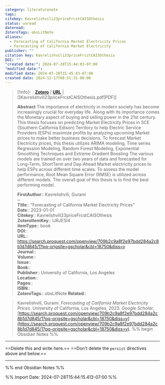 ```yaml
---
category: literaturenote
tags: 
citekey: Kavrelishvili23priceFrcstCAISOthesis
status: unread
dateread: 
ZoteroTags: obsLitNote
aliases:
  - Forecasting of California Market Electricity Prices
  - Forecasting of California Market Electricity
publisher: ""
citation key: Kavrelishvili23priceFrcstCAISOthesis
DOI: ""
"created date:": 2024-07-28T15:44:03-07:00
"modified date:": 
modified date: 2024-07-28T15:45:43-07:00
created date: 2024-12-17T08:51:31-08:00
---
```


> [!info]- : [**Zotero**](zotero://select/library/items/IJRJESI4)   | [**URL**](https://search.proquest.com/openview/709b2c9a8f2e97bdd284a2c8b1d7d845/1?pq-origsite=gscholar&cbl=18750&diss=y) | [[Kavrelishvili23priceFrcstCAISOthesis.pdf|PDF]]
>
> 
> **Abstract**
> The importance of electricity in modern society has become increasingly crucial for everyday life. Along with its importance comes the Monetary aspect of buying and selling power in the 21st century. This thesis focuses on predicting Market Electricity Prices in SCE (Southern California Edison) Territory to help Electric Service Providers (ESPs) maximize profits by analyzing upcoming Market prices to make better business decisions. To forecast Market Electricity prices, this thesis utilizes ARIMA modeling, Time series Regression Modeling, Random Forest Modeling, Exponential Smoothing Techniques and Extreme Gradient Boosting The various models are trained on over two years of data and forecasted for Long-Term, ShortTerm and Day-Ahead Market electricity prices to help ESPs across different time scales. To assess the model performance, Root Mean Square Error (RMSE) is utilized across different models. The overall goal of this thesis is to find the best performing model.
> 
> 
> **FirstAuthor**:: Kavrelishvili, Gurami  
~    
> **Title**:: "Forecasting of California Market Electricity Prices"  
> **Date**:: 2023-01-01  
> **Citekey**:: Kavrelishvili23priceFrcstCAISOthesis  
> **ZoteroItemKey**:: IJRJESI4  
> **itemType**:: book  
> **DOI**::   
> **URL**:: https://search.proquest.com/openview/709b2c9a8f2e97bdd284a2c8b1d7d845/1?pq-origsite=gscholar&cbl=18750&diss=y  
> **Journal**::   
> **Volume**::   
> **Issue**::   
> **Book**::   
> **Publisher**:: University of California, Los Angeles  
> **Location**::    
> **Pages**::   
> **ISBN**::   
> **ZoteroTags**:: obsLitNote
> **Related**:: 

> Kavrelishvili, Gurami. _Forecasting of California Market Electricity Prices_. University of California, Los Angeles, 2023. _Google Scholar_, [https://search.proquest.com/openview/709b2c9a8f2e97bdd284a2c8b1d7d845/1?pq-origsite=gscholar&cbl=18750&diss=y](https://search.proquest.com/openview/709b2c9a8f2e97bdd284a2c8b1d7d845/1?pq-origsite=gscholar&cbl=18750&diss=y).
%% begin Obsidian Notes %%
___
==Delete this and write here.==
==Don't delete the `persist` directives above and below.==
___
%% end Obsidian Notes %%



%% Import Date: 2024-07-28T15:44:15.413-07:00 %%
